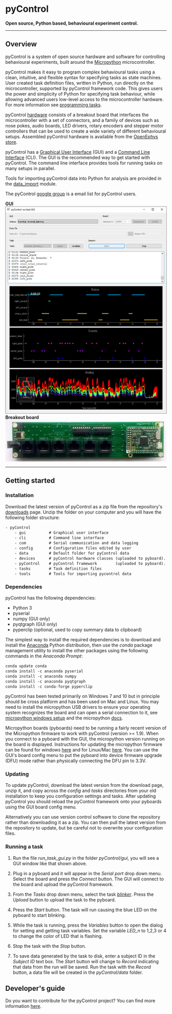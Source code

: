 # pyControl

**Open source, Python based, behavioural experiment control.**

---

## Overview

pyControl is a system of open source hardware and software for controlling behavioural experiments, built around the [Micropython](https://micropython.org/) microcontroller.

pyControl makes it easy to program complex behavioural tasks using a clean, intuitive, and flexible syntax for specifying tasks as state machines. User created task definition files, written in Python, run directly on the microcontroller, supported by pyControl framework code.  This gives users the power and simplicity of Python for specifying task behaviour, while allowing advanced users low-level access to the microcontroller hardware.  For more information see [programming tasks](user-guide/programming-tasks.md).

pyControl [hardware](user-guide/hardware.md) consists of a breakout board that interfaces the microcontroller with a set of connectors, and a family of devices such as nose pokes, audio boards, LED drivers, rotary encoders and stepper motor controllers that can be used to create a wide variety of different behavioural setups.  Assembled pyControl hardware is available from the [OpenEphys store](http://www.open-ephys.org/store).

pyControl has a [Graphical User Interface](user-guide/graphical-user-interface.md) (GUI) and a [Command Line Interface](user-guide/command-line-interface.md) (CLI).   The GUI is the recommended way to get started with pyControl.  The command line interface provides tools for running tasks on many setups in parallel.

Tools for importing pyControl data into Python for analysis are provided in the [data_import](user-guide/importing-data.md) module.

The pyControl [google group](https://groups.google.com/forum/#!forum/pycontrol) is a email list for pyControl users.

**GUI**
![run_task_GUI.jpg](media/run_task_GUI.jpg)
**Breakout board**
![Breakout 1.2 back](media/hardware/breakout-1-2-back.jpg)

---

## Getting started


### Installation

Download the latest version of pyControl as a zip file from the repository's [downloads](https://bitbucket.org/takam/pycontrol/downloads/) page. Unzip the folder on your computer and you will have the following folder structure:

```
- pyControl
	- gui          # Graphical user interface
    - cli          # Command line interface
    - com          # Serial communication and data logging
    - config       # Configuration files edited by user
    - data         # Default folder for pyControl data
    - devices      # pyControl hardware classes (uploaded to pyboard).
    - pyControl    # pyControl framework        (uploaded to pyboard).
    - tasks        # Task definition files
    - tools        # Tools for importing pycontrol data
```

### Dependencies

pyControl has the following dependencies:

- Python 3 
- pyserial
- numpy     (GUI only)
- pyqtgraph (GUI only)
- pyperclip (optional, used to copy summary data to clipboard)

The simplest way to install the required dependencies is to download and install the [Anaconda](https://www.anaconda.com/download/) Python distribution, then use the *conda* package management utility to install the other packages using the following commands in the *Anaconda Prompt*:

```
conda update conda
conda install -c anaconda pyserial
conda install -c anaconda numpy
conda install -c anaconda pyqtgraph
conda install -c conda-forge pyperclip
```

pyControl has been tested primarily on Windows 7 and 10 but in principle should be cross platform and has been used on Mac and Linux.  You may need to install the micropython USB drivers to ensure your operating system recognizes the board and can open a serial connection to it, see [micropython windows setup](http://micropython.org/resources/Micro-Python-Windows-setup.pdf) and the micropython [docs](http://docs.micropython.org/en/latest/pyboard/pyboard/tutorial/repl.html).

Micropython boards (pyboards) need to be running a fairly recent version of the Micropython firmware to work with pyControl (version >= 1.9).  When you connect to a pyboard with the GUI, the micropython version running on the board is displayed.  Instructions for updating the micropython firmware can be found for windows [here](http://micropython.org/download) and for Linux/Mac [here](https://github.com/micropython/micropython/wiki/Pyboard-Firmware-Update). You can use the GUI's board config menu to put the pyboard into device firmware upgrade (DFU) mode rather than physically connecting the DFU pin to 3.3V.

### Updating

To update pyControl, download the latest version from the download page, unzip it, and copy across the *config* and *tasks* directories from your old installation to keep you configuration settings and tasks.  After updating pyControl you should reload the pyControl framework onto your pyboards using the GUI board config menu.

Alternatively you can use version control software to clone the repository rather than downloading it as a zip.  You can then pull the latest version from the repository to update, but be careful not to overwrite your configuration files.

### Running a task

1. Run the file *run_task_gui.py* in the folder *pyControl/gui*, you will see a GUI window like that shown above.

2. Plug in a pyboard and it will appear in the *Serial port* drop down menu.  Select the board and press the *Connect* button.  The GUI will connect to the board and upload the pyControl framework.

3. From the *Tasks* drop down menu, select the task [*blinker*](https://bitbucket.org/takam/pycontrol/src/default/tasks/blinker.py).  Press the *Upload* button to upload the task to the pyboard.

4. Press the *Start* button.  The task will run causing the blue LED on the pyboard to start blinking.

5.  While the task is running, press the *Variables* button to open the dialog for setting and getting task variables.  Set the variable *LED_n* to 1,2,3 or 4 to change the color of LED that is flashing.

6.  Stop the task with the *Stop* button.

7.  To save data generated by the task to disk, enter a subject ID in the *Subject ID* text box.  The *Start* button will change to *Record* indicating that data from the run will be saved.  Run the task with the *Record* button, a data file will be created in the *pyControl/data* folder.

## Developer's guide

Do you want to contribute for the pyControl project? You can find more information [here](/contributing).